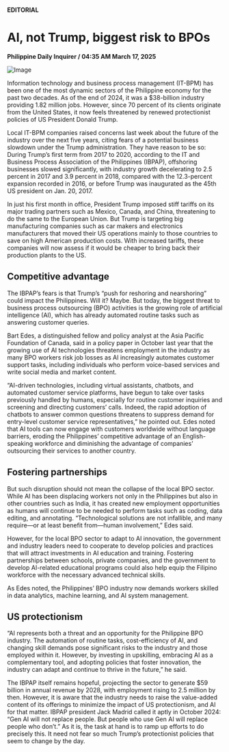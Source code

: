 **EDITORIAL**

# AI, not Trump, biggest risk to BPOs

****Philippine Daily Inquirer / 04:35 AM March 17, 2025****

![Image](https://raw.githubusercontent.com/github-jl14/scrapy_api/refs/heads/main/images/editorial03172025.png)

Information technology and business process management (IT-BPM) has been one of the most dynamic sectors of the Philippine economy for the past two decades. As of the end of 2024, it was a $38-billion industry providing 1.82 million jobs. However, since 70 percent of its clients originate from the United States, it now feels threatened by renewed protectionist policies of US President Donald Trump.

Local IT-BPM companies raised concerns last week about the future of the industry over the next five years, citing fears of a potential business slowdown under the Trump administration. They have reason to be so: During Trump’s first term from 2017 to 2020, according to the IT and Business Process Association of the Philippines (IBPAP), offshoring businesses slowed significantly, with industry growth decelerating to 2.5 percent in 2017 and 3.9 percent in 2018, compared with the 12.3-percent expansion recorded in 2016, or before Trump was inaugurated as the 45th US president on Jan. 20, 2017.

In just his first month in office, President Trump imposed stiff tariffs on its major trading partners such as Mexico, Canada, and China, threatening to do the same to the European Union. But Trump is targeting big manufacturing companies such as car makers and electronics manufacturers that moved their US operations mainly to those countries to save on high American production costs. With increased tariffs, these companies will now assess if it would be cheaper to bring back their production plants to the US.

## Competitive advantage

The IBPAP’s fears is that Trump’s “push for reshoring and nearshoring” could impact the Philippines. Will it? Maybe. But today, the biggest threat to business process outsourcing (BPO) activities is the growing role of artificial intelligence (AI), which has already automated routine tasks such as answering customer queries.

Bart Edes, a distinguished fellow and policy analyst at the Asia Pacific Foundation of Canada, said in a policy paper in October last year that the growing use of AI technologies threatens employment in the industry as many BPO workers risk job losses as AI increasingly automates customer support tasks, including individuals who perform voice-based services and write social media and market content.

“AI-driven technologies, including virtual assistants, chatbots, and automated customer service platforms, have begun to take over tasks previously handled by humans, especially for routine customer inquiries and screening and directing customers’ calls. Indeed, the rapid adoption of chatbots to answer common questions threatens to suppress demand for entry-level customer service representatives,” he pointed out. Edes noted that AI tools can now engage with customers worldwide without language barriers, eroding the Philippines’ competitive advantage of an English-speaking workforce and diminishing the advantage of companies’ outsourcing their services to another country.

## Fostering partnerships

But such disruption should not mean the collapse of the local BPO sector. While AI has been displacing workers not only in the Philippines but also in other countries such as India, it has created new employment opportunities as humans will continue to be needed to perform tasks such as coding, data editing, and annotating. “Technological solutions are not infallible, and many require—or at least benefit from—human involvement,” Edes said.

However, for the local BPO sector to adapt to AI innovation, the government and industry leaders need to cooperate to develop policies and practices that will attract investments in AI education and training. Fostering partnerships between schools, private companies, and the government to develop AI-related educational programs could also help equip the Filipino workforce with the necessary advanced technical skills.

As Edes noted, the Philippines’ BPO industry now demands workers skilled in data analytics, machine learning, and AI system management.

## US protectionism

“AI represents both a threat and an opportunity for the Philippine BPO industry. The automation of routine tasks, cost-efficiency of AI, and changing skill demands pose significant risks to the industry and those employed within it. However, by investing in upskilling, embracing AI as a complementary tool, and adopting policies that foster innovation, the industry can adapt and continue to thrive in the future,” he said.

The IBPAP itself remains hopeful, projecting the sector to generate $59 billion in annual revenue by 2028, with employment rising to 2.5 million by then. However, it is aware that the industry needs to raise the value-added content of its offerings to minimize the impact of US protectionism, and AI for that matter. IBPAP president Jack Madrid called it aptly in October 2024: “Gen AI will not replace people. But people who use Gen AI will replace people who don’t.” As it is, the task at hand is to ramp up efforts to do precisely this. It need not fear so much Trump’s protectionist policies that seem to change by the day.